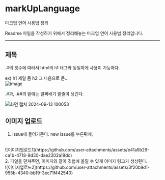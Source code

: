 # markUpLanguage
마크업 언어 사용법 정리

Readme 파일을 작성하기 위해서 정리해놓는 마크업 언어 사용법 정리입니다.

---

## 제목
.#의 갯수에 따라서 html의 h1 태그와 동일하게 사용이 가능하다.  

ex) h1 제일 큼 h2 그 다음으로 큰..
<br/>
![image](https://github.com/user-attachments/assets/d0c4b299-ae51-4eb3-9132-1b9d171e857c)

.#과, .##의 밑에는 알짜배기 밑줄이 생긴다.

![화면 캡처 2024-09-13 100053](https://github.com/user-attachments/assets/c555b704-9aeb-453e-bd25-4dfba9e99cdd)

## 이미지 업로드
1. issue에 들어가준다. new issue를 누른뒤에,
<br/>
![이미지업로드1](https://github.com/user-attachments/assets/e41a5b29-ca1b-4718-8d30-dae2302a18dc)
<br/>
2. 파일을 던져주면, 이미지와 같이 깃헙에 올릴 수 있게 이미지 링크가 생성된다.
<br/>
![이미지업로드2](https://github.com/user-attachments/assets/3f20b9d1-955b-4340-bb19-3ec71f442540)

